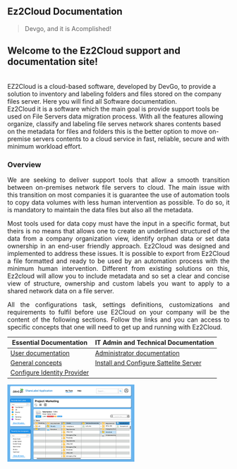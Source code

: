 ## Ez2Cloud Documentation

> Devgo, and it is Acomplished!
<h2>Welcome to the Ez2Cloud support and documentation site!</h2><br>
EZ2Cloud is a cloud-based software, developed by DevGo, to provide a solution to inventory and labeling folders and files stored on the company files server. Here you will find all Software documentation. <br>
Ez2Cloud it is a software which the main goal is provide support tools be used on File Servers data migration process. With all the features allowing organize, classify and labeling file serves network shares contents based on the metadata for files and folders this is the better option to move on-premise servers contents to a cloud service in fast, reliable, secure and with minimum workload effort.

### Overview
<div style='text-align: justify;'> 
We are seeking to deliver support tools that allow a smooth transition between on-premises network file servers to cloud. The main issue with this transition on most companies it is guarantee the use of automation tools to copy data volumes with less human intervention as possible. To do so, it is mandatory to maintain the data files but also all the metadata. 

Most tools used for data copy must have the input in a specific format, but theirs is no means that allows one to create an underlined structured of the data from a company organization view, identify orphan data or set data ownership in an end-user friendly approach. 
Ez2Cloud was designed and implemented to address these issues. It is possible to export from Ez2Cloud a file formatted and ready to be used by an automation process with the minimum human intervention. Different from existing solutions on this, Ez2cloud will allow you to include metadata and so set a clear and concise view of structure, ownership and custom labels you want to apply to a shared network data on a file server.

All the configurations task, settings definitions, customizations and requirements to fulfil before use E2Cloud on your company will be the content of the following sections. Follow the links and you can access to specific concepts that one will need to get up and running with Ez2Cloud.
</div>

Essential Documentation | IT Admin and Technical Documentation
------------ | -------------
[User documentation](./gstart/intro.md) | [Administrator documentation](./admindocs/intro.md)
[General concepts](./gstart/intro.md) | [Install and Configure Sattelite Server](./admindocs/satserver.md)
| [Configure Identity Provider](./admindocs/identi.md)

![Image of Sharelabelproject](./images/overview11.png)